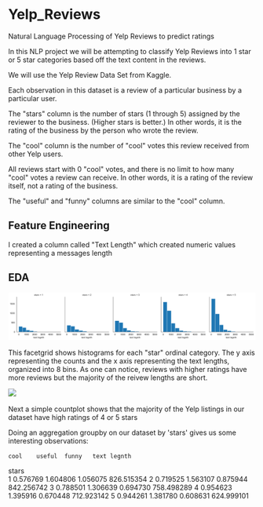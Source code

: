 # Yelp_Reviews
Natural Language Processing of Yelp Reviews to predict ratings

In this NLP project we will be attempting to classify Yelp Reviews into 1 star or 5 star categories based off the text content in the reviews.

We will use the Yelp Review Data Set from Kaggle.

Each observation in this dataset is a review of a particular business by a particular user.

The "stars" column is the number of stars (1 through 5) assigned by the reviewer to the business. (Higher stars is better.) In other words, it is the rating of the business by the person who wrote the review.

The "cool" column is the number of "cool" votes this review received from other Yelp users.

All reviews start with 0 "cool" votes, and there is no limit to how many "cool" votes a review can receive. In other words, it is a rating of the review itself, not a rating of the business.

The "useful" and "funny" columns are similar to the "cool" column.

## Feature Engineering 
I created a column called "Text Length" which created numeric values representing a messages length

## EDA

![](/text_length_fg.png)

This facetgrid shows histograms for each "star" ordinal category.  The y axis representing the counts and the x axis representing the text lengths, organized into 8 bins.  As one can notice, reviews with higher ratings have more reviews but the majority of the reivew lengths are short.

![](/stars_countplot.png)

Next a simple countplot shows that the majority of the Yelp listings in our dataset have high ratings of 4 or 5 stars

Doing an aggregation groupby on our dataset by 'stars' gives us some interesting observations:

	cool	useful	funny	text legnth
stars				
1	0.576769	1.604806	1.056075	826.515354
2	0.719525	1.563107	0.875944	842.256742
3	0.788501	1.306639	0.694730	758.498289
4	0.954623	1.395916	0.670448	712.923142
5	0.944261	1.381780	0.608631	624.999101
